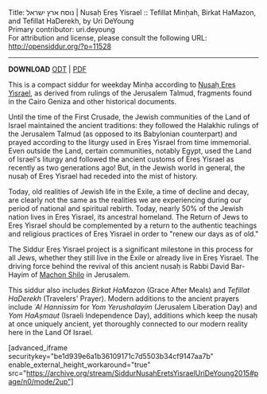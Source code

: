 <html>
<head></head>
<body>
Title: נוסח ארץ ישראל | Nusaḥ Ereṣ Yisrael :: Tefillat Minḥah, Birkat HaMazon, and Tefillat HaDerekh, by Uri DeYoung<br />
Primary contributor: uri.deyoung<br />
For attribution and license, please consult the following URL: <a href="http://opensiddur.org/?p=11528">http://opensiddur.org/?p=11528</a>
<p />
<hr />

<strong>DOWNLOAD</strong> <a href="r.org/wp-content/uploads/2016/02/Siddur-Nusaḥ-Ereṣ-Yisrael-–-Minḥa-Uri-DeYoung.odt">ODT</a> | <a href="https://opensiddur.org/wp-content/uploads/2016/02/Siddur-Nusaḥ-Ereṣ-Yisrael-–-Minḥa-Uri-DeYoung.pdf">PDF</a>

This is a compact siddur for weekday Minḥa according to <a href="http://machonshilo.org/en/eng/list-articles/36-minhag-eretz/58-nusach-eretz-israel">Nusaḥ Ereṣ Yisrael</a>, as derived from rulings of the Jerusalem Talmud, fragments found in the Cairo Geniza and other historical documents.

Until the time of the First Crusade, the Jewish communities of the Land of Israel maintained the ancient traditions: they followed the Halakhic rulings of the Jerusalem Talmud (as opposed to its Babylonian counterpart) and prayed according to the liturgy used in Ereṣ Yisrael from time immemorial. Even outside the Land, certain communities, notably Egypt, used the Land of Israel's liturgy and followed the ancient customs of Ereṣ Yisrael as recently as two generations ago! But, in the Jewish world in general, the nusaḥ of Ereṣ Yisrael had receded into the mist of history.

Today, old realities of Jewish life in the Exile, a time of decline and decay, are clearly not the same as the realities we are experiencing during our period of national and spiritual rebirth. Today, nearly 50% of the Jewish nation lives in Ereṣ Yisrael, its ancestral homeland. The Return of Jews to Ereṣ Yisrael should be complemented by a return to the authentic teachings and religious practices of Ereṣ Yisrael in order to "renew our days as of old."

The Siddur Ereṣ Yisrael project is a significant milestone in this process for all Jews, whether they still live in the Exile or already live in Ereṣ Yisrael. The driving force behind the revival of this ancient nusaḥ is Rabbi David Bar-Hayim of <a href="http://machonshilo.org">Machon Shilo</a> in Jerusalem.

This siddur also includes <em>Birkat HaMazon</em> (Grace After Meals) and <em>Tefillat HaDerekh</em> (Travelers' Prayer). Modern additions to the ancient prayers include<em> ʿAl Hannissim</em> for <em>Yom Yerushalayim</em> (Jerusalem Liberation Day) and <em>Yom HaAṣmaut</em> (Israeli Independence Day), additions which keep the nusaḥ at once uniquely ancient, yet thoroughly connected to our modern reality here in the Land Of Israel.


[advanced_iframe securitykey="be1d939e6a1b36109171c7d5503b34cf9147aa7b" enable_external_height_workaround="true" src="https://archive.org/stream/SiddurNusahEretsYisraelUriDeYoung2015#page/n0/mode/2up"]
</body>
</html>